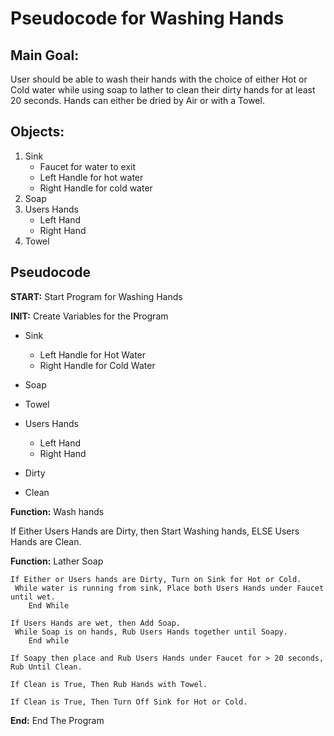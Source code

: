 # Pseudocode for Washing Hands
## Main Goal: 
User should be able to wash their hands with the choice of either Hot or Cold water while using soap to lather to clean their dirty hands for at least 20 seconds. Hands can either be dried by Air or with a Towel. 

## Objects:
1. Sink 
    * Faucet for water to exit
    * Left Handle for hot water
    * Right Handle for cold water
2. Soap
3. Users Hands
    * Left Hand
    * Right Hand
4. Towel 

## Pseudocode

**START:** Start Program for Washing Hands

**INIT:** Create Variables for the Program

* Sink
    * Left Handle for Hot Water
    * Right Handle for Cold Water

* Soap

* Towel

* Users Hands
    * Left Hand
    * Right Hand

* Dirty

* Clean

**Function:** Wash hands

 If Either Users Hands are Dirty, then Start Washing hands, ELSE Users Hands are Clean.
 
**Function:** Lather Soap 

    If Either or Users hands are Dirty, Turn on Sink for Hot or Cold.
     While water is running from sink, Place both Users Hands under Faucet until wet.
        End While

    If Users Hands are wet, then Add Soap.
     While Soap is on hands, Rub Users Hands together until Soapy.
        End while

    If Soapy then place and Rub Users Hands under Faucet for > 20 seconds, Rub Until Clean.

    If Clean is True, Then Rub Hands with Towel.

    If Clean is True, Then Turn Off Sink for Hot or Cold.

**End:** End The Program
